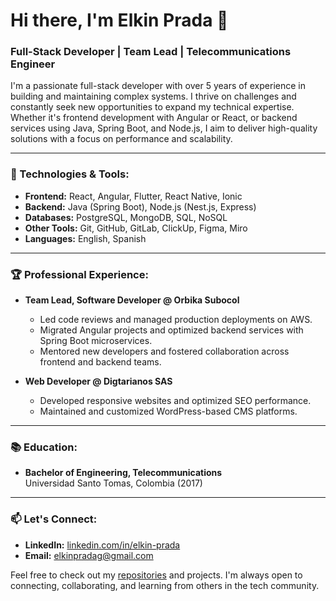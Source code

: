 # Hi there, I'm Elkin Prada 👋

### Full-Stack Developer | Team Lead | Telecommunications Engineer

I'm a passionate full-stack developer with over 5 years of experience in building and maintaining complex systems. I thrive on challenges and constantly seek new opportunities to expand my technical expertise. Whether it's frontend development with Angular or React, or backend services using Java, Spring Boot, and Node.js, I aim to deliver high-quality solutions with a focus on performance and scalability.

---

### 🔧 Technologies & Tools:

- **Frontend:** React, Angular, Flutter, React Native, Ionic
- **Backend:** Java (Spring Boot), Node.js (Nest.js, Express)
- **Databases:** PostgreSQL, MongoDB, SQL, NoSQL
- **Other Tools:** Git, GitHub, GitLab, ClickUp, Figma, Miro
- **Languages:** English, Spanish

---

### 🏆 Professional Experience:

- **Team Lead, Software Developer @ Orbika Subocol**  
  - Led code reviews and managed production deployments on AWS.  
  - Migrated Angular projects and optimized backend services with Spring Boot microservices.
  - Mentored new developers and fostered collaboration across frontend and backend teams.

- **Web Developer @ Digtarianos SAS**  
  - Developed responsive websites and optimized SEO performance.  
  - Maintained and customized WordPress-based CMS platforms.

---

### 📚 Education:

- **Bachelor of Engineering, Telecommunications**  
  Universidad Santo Tomas, Colombia (2017)

---

### 📫 Let's Connect:

- **LinkedIn:** [linkedin.com/in/elkin-prada](https://www.linkedin.com/in/elkin-prada/)
- **Email:** elkinpradag@gmail.com

Feel free to check out my [repositories](https://github.com/ElkinPradaAU) and projects. I'm always open to connecting, collaborating, and learning from others in the tech community.
